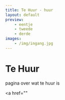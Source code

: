 ```yaml
---
title: Te Huur - huur
layout: default
preview:
    - eentje
    - tweede
    - derde
images:
    - /img/ingang.jpg
---
```


# Te Huur 
pagina over wat te huur is

<a href=""